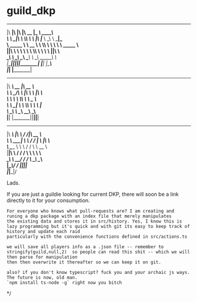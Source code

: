 # guild_dkp

 ________  ___  ___  ________  _________  ________          
|\   ____\|\  \|\  \|\   __  \|\___   ___\\   ____\         
\ \  \___|\ \  \\\  \ \  \|\  \|___ \  \_\ \  \___|_        
 \ \_____  \ \   __  \ \  \\\  \   \ \  \ \ \_____  \       
  \|____|\  \ \  \ \  \ \  \\\  \   \ \  \ \|____|\  \      
    ____\_\  \ \__\ \__\ \_______\   \ \__\  ____\_\  \     
   |\_________\|__|\|__|\|_______|    \|__| |\_________\    
   \|_________|                             \|_________|    
                                                            
                                                            
 ________ ________  ________                                
|\  _____\\   __  \|\   __  \                               
\ \  \__/\ \  \|\  \ \  \|\  \                              
 \ \   __\\ \  \\\  \ \   _  _\                             
  \ \  \_| \ \  \\\  \ \  \\  \|                            
   \ \__\   \ \_______\ \__\\ _\                            
    \|__|    \|_______|\|__|\|__|                           
                                                            
                                                            
                                                            
 ________       ___    ___ ________                         
|\   ____\     |\  \  /  /|\   __  \                        
\ \  \___|_    \ \  \/  / | \  \|\  \                       
 \ \_____  \    \ \    / / \ \   __  \                      
  \|____|\  \    \/  /  /   \ \  \ \  \                     
    ____\_\  \ __/  / /      \ \__\ \__\                    
   |\_________\\___/ /        \|__|\|__|                    
   \|_________\|___|/                                       
                                                     

Lads. 

If you are just a guildie looking for current DKP, there will soon be a link directly to it for your consumption.

	For everyone who knows what pull-requests are? I am creating and runing a dkp package with an index file that merely manipulates
	the existing data and stores it in src/history. Yes, I know this is lazy programming but it's quick and with git its easy to keep track of history and update each raid
	particularly with the convenience functions defined in src/actions.ts

	we will save all players info as a .json file -- remember to stringify(guild,null,2)  so people can read this shit -- which we will then parse for manipulation 
	then then overwrite it thereafter so we can keep it on git.

	also? if you don't know typescript? fuck you and your archaic js ways. The future is now, old man.
	`npm install ts-node -g` right now you bitch
 */